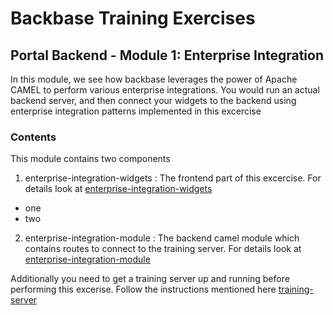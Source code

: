 # Backbase Training Exercises

## Portal Backend - Module 1: Enterprise Integration

In this module, we see how backbase leverages the power of Apache CAMEL to perform various enterprise integrations. 
You would run an actual backend server, and then connect your widgets to the backend using enterprise integration patterns implemented in this excercise

### Contents

This module contains two components 

1. enterprise-integration-widgets : The frontend part of this excercise. For details look at 
[enterprise-integration-widgets](https://github.com/Backbase/training-be-module-01/blob/code-migration/enterprise-integration-widgets/README.md)

  * one
  * two

2. enterprise-integration-module : The backend camel module which contains routes to connect to the training server.
For details look at 
[enterprise-integration-module](https://github.com/Backbase/training-be-module-01/tree/code-migration/enterprise-integration-module)


Additionally you need to get a training server up and running before performing this excerise.
Follow the instructions mentioned here [training-server](https://github.com/Backbase/training-server/tree/code-migration)
